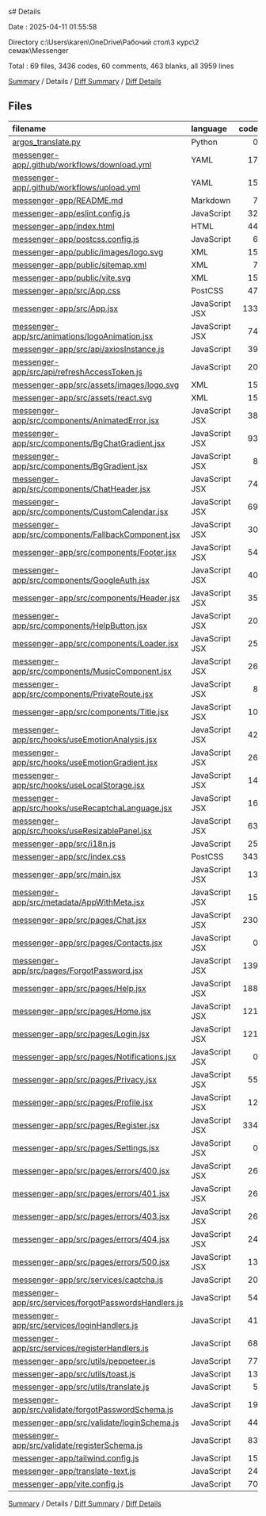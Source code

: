 s# Details

Date : 2025-04-11 01:55:58

Directory c:\\Users\\karen\\OneDrive\\Рабочий стол\\3 курс\\2 семак\\Messenger

Total : 69 files, 3436 codes, 60 comments, 463 blanks, all 3959 lines

[Summary](results.md) / Details / [Diff Summary](diff.md) / [Diff Details](diff-details.md)

## Files

| filename                                                                                                        | language       | code | comment | blank | total |
| :-------------------------------------------------------------------------------------------------------------- | :------------- | ---: | ------: | ----: | ----: |
| [argos_translate.py](/argos_translate.py)                                                                       | Python         |    0 |       0 |     1 |     1 |
| [messenger-app/.github/workflows/download.yml](/messenger-app/.github/workflows/download.yml)                   | YAML           |   17 |       1 |     3 |    21 |
| [messenger-app/.github/workflows/upload.yml](/messenger-app/.github/workflows/upload.yml)                       | YAML           |   15 |       0 |     2 |    17 |
| [messenger-app/README.md](/messenger-app/README.md)                                                             | Markdown       |    7 |       0 |     6 |    13 |
| [messenger-app/eslint.config.js](/messenger-app/eslint.config.js)                                               | JavaScript     |   32 |       0 |     2 |    34 |
| [messenger-app/index.html](/messenger-app/index.html)                                                           | HTML           |   44 |       0 |     4 |    48 |
| [messenger-app/postcss.config.js](/messenger-app/postcss.config.js)                                             | JavaScript     |    6 |       0 |     1 |     7 |
| [messenger-app/public/images/logo.svg](/messenger-app/public/images/logo.svg)                                   | XML            |   15 |       0 |     1 |    16 |
| [messenger-app/public/sitemap.xml](/messenger-app/public/sitemap.xml)                                           | XML            |    7 |       0 |     1 |     8 |
| [messenger-app/public/vite.svg](/messenger-app/public/vite.svg)                                                 | XML            |   15 |       0 |     1 |    16 |
| [messenger-app/src/App.css](/messenger-app/src/App.css)                                                         | PostCSS        |   47 |       3 |    10 |    60 |
| [messenger-app/src/App.jsx](/messenger-app/src/App.jsx)                                                         | JavaScript JSX |  133 |       0 |    12 |   145 |
| [messenger-app/src/animations/logoAnimation.jsx](/messenger-app/src/animations/logoAnimation.jsx)               | JavaScript JSX |   74 |       0 |     5 |    79 |
| [messenger-app/src/api/axiosInstance.js](/messenger-app/src/api/axiosInstance.js)                               | JavaScript     |   39 |       0 |     8 |    47 |
| [messenger-app/src/api/refreshAccessToken.js](/messenger-app/src/api/refreshAccessToken.js)                     | JavaScript     |   20 |       0 |     9 |    29 |
| [messenger-app/src/assets/images/logo.svg](/messenger-app/src/assets/images/logo.svg)                           | XML            |   15 |       0 |     1 |    16 |
| [messenger-app/src/assets/react.svg](/messenger-app/src/assets/react.svg)                                       | XML            |   15 |       0 |     1 |    16 |
| [messenger-app/src/components/AnimatedError.jsx](/messenger-app/src/components/AnimatedError.jsx)               | JavaScript JSX |   38 |       0 |     5 |    43 |
| [messenger-app/src/components/BgChatGradient.jsx](/messenger-app/src/components/BgChatGradient.jsx)             | JavaScript JSX |   93 |       0 |     8 |   101 |
| [messenger-app/src/components/BgGradient.jsx](/messenger-app/src/components/BgGradient.jsx)                     | JavaScript JSX |    8 |       0 |     2 |    10 |
| [messenger-app/src/components/ChatHeader.jsx](/messenger-app/src/components/ChatHeader.jsx)                     | JavaScript JSX |   74 |       0 |     4 |    78 |
| [messenger-app/src/components/CustomCalendar.jsx](/messenger-app/src/components/CustomCalendar.jsx)             | JavaScript JSX |   69 |       0 |    10 |    79 |
| [messenger-app/src/components/FallbackComponent.jsx](/messenger-app/src/components/FallbackComponent.jsx)       | JavaScript JSX |   30 |       0 |     3 |    33 |
| [messenger-app/src/components/Footer.jsx](/messenger-app/src/components/Footer.jsx)                             | JavaScript JSX |   54 |       0 |     6 |    60 |
| [messenger-app/src/components/GoogleAuth.jsx](/messenger-app/src/components/GoogleAuth.jsx)                     | JavaScript JSX |   40 |       0 |     4 |    44 |
| [messenger-app/src/components/Header.jsx](/messenger-app/src/components/Header.jsx)                             | JavaScript JSX |   35 |       0 |     4 |    39 |
| [messenger-app/src/components/HelpButton.jsx](/messenger-app/src/components/HelpButton.jsx)                     | JavaScript JSX |   20 |       0 |     1 |    21 |
| [messenger-app/src/components/Loader.jsx](/messenger-app/src/components/Loader.jsx)                             | JavaScript JSX |   25 |       0 |     3 |    28 |
| [messenger-app/src/components/MusicComponent.jsx](/messenger-app/src/components/MusicComponent.jsx)             | JavaScript JSX |   26 |       0 |     5 |    31 |
| [messenger-app/src/components/PrivateRoute.jsx](/messenger-app/src/components/PrivateRoute.jsx)                 | JavaScript JSX |    8 |       0 |     5 |    13 |
| [messenger-app/src/components/Title.jsx](/messenger-app/src/components/Title.jsx)                               | JavaScript JSX |   10 |       0 |     5 |    15 |
| [messenger-app/src/hooks/useEmotionAnalysis.jsx](/messenger-app/src/hooks/useEmotionAnalysis.jsx)               | JavaScript JSX |   42 |       0 |     7 |    49 |
| [messenger-app/src/hooks/useEmotionGradient.jsx](/messenger-app/src/hooks/useEmotionGradient.jsx)               | JavaScript JSX |   26 |       0 |     9 |    35 |
| [messenger-app/src/hooks/useLocalStorage.jsx](/messenger-app/src/hooks/useLocalStorage.jsx)                     | JavaScript JSX |   14 |       0 |     3 |    17 |
| [messenger-app/src/hooks/useRecaptchaLanguage.jsx](/messenger-app/src/hooks/useRecaptchaLanguage.jsx)           | JavaScript JSX |   16 |       0 |     5 |    21 |
| [messenger-app/src/hooks/useResizablePanel.jsx](/messenger-app/src/hooks/useResizablePanel.jsx)                 | JavaScript JSX |   63 |       1 |    15 |    79 |
| [messenger-app/src/i18n.js](/messenger-app/src/i18n.js)                                                         | JavaScript     |   25 |       0 |     7 |    32 |
| [messenger-app/src/index.css](/messenger-app/src/index.css)                                                     | PostCSS        |  343 |      15 |    80 |   438 |
| [messenger-app/src/main.jsx](/messenger-app/src/main.jsx)                                                       | JavaScript JSX |   13 |      10 |     3 |    26 |
| [messenger-app/src/metadata/AppWithMeta.jsx](/messenger-app/src/metadata/AppWithMeta.jsx)                       | JavaScript JSX |   15 |       0 |     4 |    19 |
| [messenger-app/src/pages/Chat.jsx](/messenger-app/src/pages/Chat.jsx)                                           | JavaScript JSX |  230 |       0 |    16 |   246 |
| [messenger-app/src/pages/Contacts.jsx](/messenger-app/src/pages/Contacts.jsx)                                   | JavaScript JSX |    0 |       0 |     1 |     1 |
| [messenger-app/src/pages/ForgotPassword.jsx](/messenger-app/src/pages/ForgotPassword.jsx)                       | JavaScript JSX |  139 |       0 |    10 |   149 |
| [messenger-app/src/pages/Help.jsx](/messenger-app/src/pages/Help.jsx)                                           | JavaScript JSX |  188 |       0 |    11 |   199 |
| [messenger-app/src/pages/Home.jsx](/messenger-app/src/pages/Home.jsx)                                           | JavaScript JSX |  121 |       0 |    17 |   138 |
| [messenger-app/src/pages/Login.jsx](/messenger-app/src/pages/Login.jsx)                                         | JavaScript JSX |  121 |       0 |     4 |   125 |
| [messenger-app/src/pages/Notifications.jsx](/messenger-app/src/pages/Notifications.jsx)                         | JavaScript JSX |    0 |       0 |     1 |     1 |
| [messenger-app/src/pages/Privacy.jsx](/messenger-app/src/pages/Privacy.jsx)                                     | JavaScript JSX |   55 |       0 |     2 |    57 |
| [messenger-app/src/pages/Profile.jsx](/messenger-app/src/pages/Profile.jsx)                                     | JavaScript JSX |   12 |       0 |     3 |    15 |
| [messenger-app/src/pages/Register.jsx](/messenger-app/src/pages/Register.jsx)                                   | JavaScript JSX |  334 |       5 |    29 |   368 |
| [messenger-app/src/pages/Settings.jsx](/messenger-app/src/pages/Settings.jsx)                                   | JavaScript JSX |    0 |       1 |     0 |     1 |
| [messenger-app/src/pages/errors/400.jsx](/messenger-app/src/pages/errors/400.jsx)                               | JavaScript JSX |   26 |       0 |     5 |    31 |
| [messenger-app/src/pages/errors/401.jsx](/messenger-app/src/pages/errors/401.jsx)                               | JavaScript JSX |   26 |       0 |     5 |    31 |
| [messenger-app/src/pages/errors/403.jsx](/messenger-app/src/pages/errors/403.jsx)                               | JavaScript JSX |   26 |       0 |     5 |    31 |
| [messenger-app/src/pages/errors/404.jsx](/messenger-app/src/pages/errors/404.jsx)                               | JavaScript JSX |   24 |       0 |     5 |    29 |
| [messenger-app/src/pages/errors/500.jsx](/messenger-app/src/pages/errors/500.jsx)                               | JavaScript JSX |   13 |       0 |     3 |    16 |
| [messenger-app/src/services/captcha.js](/messenger-app/src/services/captcha.js)                                 | JavaScript     |   20 |       0 |     5 |    25 |
| [messenger-app/src/services/forgotPasswordsHandlers.js](/messenger-app/src/services/forgotPasswordsHandlers.js) | JavaScript     |   54 |       1 |     9 |    64 |
| [messenger-app/src/services/loginHandlers.js](/messenger-app/src/services/loginHandlers.js)                     | JavaScript     |   41 |       0 |     6 |    47 |
| [messenger-app/src/services/registerHandlers.js](/messenger-app/src/services/registerHandlers.js)               | JavaScript     |   68 |       1 |    12 |    81 |
| [messenger-app/src/utils/peppeteer.js](/messenger-app/src/utils/peppeteer.js)                                   | JavaScript     |   77 |       0 |    17 |    94 |
| [messenger-app/src/utils/toast.js](/messenger-app/src/utils/toast.js)                                           | JavaScript     |   13 |       0 |     2 |    15 |
| [messenger-app/src/utils/translate.js](/messenger-app/src/utils/translate.js)                                   | JavaScript     |    5 |       0 |     3 |     8 |
| [messenger-app/src/validate/forgotPasswordSchema.js](/messenger-app/src/validate/forgotPasswordSchema.js)       | JavaScript     |   19 |       0 |     5 |    24 |
| [messenger-app/src/validate/loginSchema.js](/messenger-app/src/validate/loginSchema.js)                         | JavaScript     |   44 |       0 |     4 |    48 |
| [messenger-app/src/validate/registerSchema.js](/messenger-app/src/validate/registerSchema.js)                   | JavaScript     |   83 |       0 |     7 |    90 |
| [messenger-app/tailwind.config.js](/messenger-app/tailwind.config.js)                                           | JavaScript     |   15 |       1 |     1 |    17 |
| [messenger-app/translate-text.js](/messenger-app/translate-text.js)                                             | JavaScript     |   24 |       0 |     7 |    31 |
| [messenger-app/vite.config.js](/messenger-app/vite.config.js)                                                   | JavaScript     |   70 |      21 |     2 |    93 |

[Summary](results.md) / Details / [Diff Summary](diff.md) / [Diff Details](diff-details.md)
